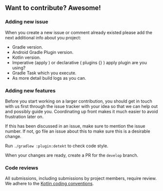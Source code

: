 ## Want to contribute? Awesome!

### Adding new issue

When you create a new issue or comment already existed please add the next additional info about you project:
* Gradle version.
* Android Gradle Plugin version.
* Kotlin version.
* Imperative (apply <plugin>) or declarative ( plugins {} ) apply plugin are you using?
* Gradle Task which you execute.
* As more detail build logs as you can.

### Adding new features

Before you start working on a larger contribution, you should get in touch with
us first through the issue tracker with your idea so that we can help out and
possibly guide you. Coordinating up front makes it much easier to avoid
frustration later on.

If this has been discussed in an issue, make sure to mention the issue number.
If not, go file an issue about this to make sure this is a desirable change.

Run `./gradlew :plugin:detekt` to check code style.

When your changes are ready, create a PR for the `develop` branch.

### Code reviews

All submissions, including submissions by project members, require review. We adhere to the
[Kotlin coding conventions](https://kotlinlang.org/docs/reference/coding-conventions.html).